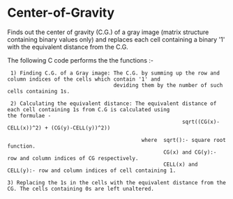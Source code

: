 Center-of-Gravity
=================

Finds out the center of gravity (C.G.) of a gray image (matrix structure containing binary values only) and replaces each cell containing a binary '1' with the equivalent distance from the C.G.

   The following C code performs the the functions :-
    
     1) Finding C.G. of a Gray image: The C.G. by summing up the row and column indices of the cells which contain '1' and 
                                      deviding them by the number of such cells containing 1s.
    
     2) Calculating the equivalent distance: The equivalent distance of each cell containing 1s from C.G is calculated using                                              the formulae -
                                                            sqrt((CG(x)-CELL(x))^2) + (CG(y)-CELL(y))^2))
                                                    
                                               where  sqrt():- square root function.
                                                      CG(x) and CG(y):- row and column indices of CG respectively.
                                                      CELL(x) and CELL(y):- row and column indices of cell containing 1.
                                                    
    3) Replacing the 1s in the cells with the equivalent distance from the CG. The cells containing 0s are left unaltered.
